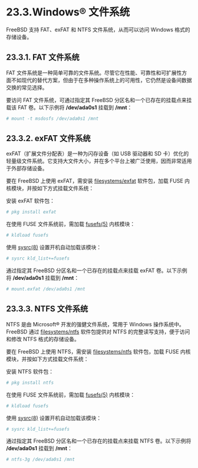 # 23.3.Windows® 文件系统

FreeBSD 支持 FAT、exFAT 和 NTFS 文件系统，从而可以访问 Windows 格式的存储设备。

## 23.3.1. FAT 文件系统

FAT 文件系统是一种简单可靠的文件系统。尽管它在性能、可靠性和可扩展性方面不如现代的替代方案，但由于在多种操作系统上的可用性，它仍然是设备间数据交换的常见选择。

要访问 FAT 文件系统，可通过指定其 FreeBSD 分区名和一个已存在的挂载点来挂载该 FAT 卷。以下示例将 **/dev/ada0s1** 挂载到 **/mnt**：

```sh
# mount -t msdosfs /dev/ada0s1 /mnt
```

## 23.3.2. exFAT 文件系统

exFAT（扩展文件分配表）是一种为闪存设备（如 USB 驱动器和 SD 卡）优化的轻量级文件系统。它支持大文件大小，并在多个平台上被广泛使用，因而非常适用于外部存储设备。

要在 FreeBSD 上使用 exFAT，需安装 [filesystems/exfat](https://cgit.freebsd.org/ports/tree/filesystems/exfat/) 软件包，加载 FUSE 内核模块，并按如下方式挂载文件系统：

安装 exFAT 软件包：

```sh
# pkg install exfat
```

在使用 FUSE 文件系统前，需加载 [fusefs(5)](https://man.freebsd.org/cgi/man.cgi?query=fusefs&sektion=5&format=html) 内核模块：

```sh
# kldload fusefs
```

使用 [sysrc(8)](https://man.freebsd.org/cgi/man.cgi?query=sysrc&sektion=8&format=html) 设置开机自动加载该模块：

```sh
# sysrc kld_list+=fusefs
```

通过指定其 FreeBSD 分区名和一个已存在的挂载点来挂载 exFAT 卷。以下示例将 **/dev/ada0s1** 挂载到 **/mnt**：

```sh
# mount.exfat /dev/ada0s1 /mnt
```

## 23.3.3. NTFS 文件系统

NTFS 是由 Microsoft® 开发的强健文件系统，常用于 Windows 操作系统中。FreeBSD 通过 [filesystems/ntfs](https://cgit.freebsd.org/ports/tree/filesystems/ntfs/) 软件包提供对 NTFS 的完整读写支持，便于访问和修改 NTFS 格式的存储设备。

要在 FreeBSD 上使用 NTFS，需安装 [filesystems/ntfs](https://cgit.freebsd.org/ports/tree/filesystems/ntfs/) 软件包，加载 FUSE 内核模块，并按如下方式挂载文件系统：

安装 NTFS 软件包：

```sh
# pkg install ntfs
```

在使用 FUSE 文件系统前，需加载 [fusefs(5)](https://man.freebsd.org/cgi/man.cgi?query=fusefs&sektion=5&format=html) 内核模块：

```sh
# kldload fusefs
```

使用 [sysrc(8)](https://man.freebsd.org/cgi/man.cgi?query=sysrc&sektion=8&format=html) 设置开机自动加载该模块：

```sh
# sysrc kld_list+=fusefs
```

通过指定其 FreeBSD 分区名和一个已存在的挂载点来挂载 NTFS 卷。以下示例将 **/dev/ada0s1** 挂载到 **/mnt**：

```sh
# ntfs-3g /dev/ada0s1 /mnt
```
